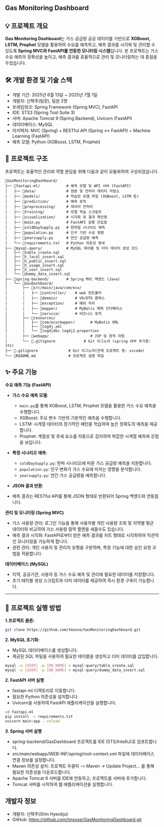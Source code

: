 ## Gas Monitoring Dashboard

## 💡 프로젝트 개요
**Gas Monitoring Dashboard**는  가스 공급량 공공 데이터를 기반으로 **XGBoost, LSTM, Prophet** 모델을 활용하여 수요를 예측하고, 예측 결과를 시각화 및 관리할 수 있도록  **Spring MVC와 FastAPI를 연동한 모니터링 시스템**입니다. 본 프로젝트는 가스 수요 예측의 정확성을 높이고, 예측 결과를 효율적으로 관리 및 모니터링하는 데 중점을 두었습니다.

## 🛠️ 개발 환경 및 기술 스택

- 개발 기간: 2025년 6월 13일 ~ 2025년 7월 1일
- 개발자: 신혁주(팀장), 팀원 2명
- 프레임워크: Spring Framework (Spring MVC), FastAPI
- IDE: STS3 (Spring Tool Suite 3)
- 서버: Apache Tomcat 9 (Spring Backend), Uvicorn (FastAPI)
- 데이터베이스: MySQL
- 아키텍처: MVC (Spring) + RESTful API (Spring ↔ FastAPI) + Machine Learning (FastAPI)
- 예측 모델: Python (XGBoost, LSTM, Prophet)

## 📁 프로젝트 구조

프로젝트는 효율적인 관리와 역할 분담을 위해 다음과 같이 모듈화하여 구성되었습니다.

```
📁GasMonitoringDashboard/
├── 📁fastapi-ml/            # 예측 모델 및 API 서버 (FastAPI)
│   ├── 📁data/              # 원본 및 전처리 데이터 저장소
│   ├── 📁models/            # 학습된 모델 파일 (XGBoost, LSTM 등)
│   ├── 📁prediction/        # 예측 로직
│   ├── 📁preprocessing/     # 데이터 전처리
│   ├── 📁training/          # 모델 학습 스크립트
│   ├── 📁visualization/     # 시각화 및 결과 확인용
│   ├── 🐍main.py            # FastAPI 실행 진입점
│   ├── 🐍coldDaySupply.py   # 한파일 시나리오 예측
│   ├── 🐍population.py      # 인구 기반 수요 영향
│   ├── 🐍yearsupply.py      # 연간 공급량 예측
│   └── 📑requirements.txt   # Python 의존성 명세
├── 📁mysql-query/           # MySQL 테이블 및 더미 데이터 생성 코드
│   ├── 📑table_create.sql
│   ├── 📑t_local_insert.sql
│   ├── 📑t_public_insert.sql
│   ├── 📑t_usage_insert.sql
│   ├── 📑t_user_insert.sql
│   └── 📑dummy_data_insert.sql
├── 📁spring-backend/        # Spring MVC 백엔드 (Java)
│   └── 📁GasDashboard/
│       ├── 📁src/main/java/com/eco/
│       │   ├── 📁controller/    # web 컨트롤러
│       │   ├── 📁domain/        # VO/DTO 클래스
│       │   ├── 📁exception/     # 예외 처리
│       │   ├── 📁mapper/        # MyBatis 매퍼 인터페이스
│       │   └── 📁service/       # 비즈니스 로직
│       ├── 📁resources/
│       │   ├── 📁com/eco/mapper/       # MyBatis XML
│       │   ├── 📑log4j.xml
│       │   └── 📑log4jdbc.log4j2.properties
│       ├── 📁webapp/                   # JSP 및 정적 자원
│       └── 📑.gitignore             # Git 이그노어 (spring 내부 추가용: sts)  
├── 📑.gitignore              # Git 이그노어(전체 프로젝트 용: vscode)
└── 📑README.md               # 프로젝트 설명 파일
```

## ✨ 주요 기능

**수요 예측 기능 (FastAPI)**

* **가스 수요 예측 모델**:

  * `main.py`를 통해 XGBoost, LSTM, Prophet 모델을 활용한 가스 수요 예측을 수행합니다.
  * XGBoost: 주요 변수 기반의 기본적인 예측을 수행합니다.
  * LSTM: 시계열 데이터의 장기적인 패턴을 학습하여 높은 정확도의 예측을 제공합니다.
  * Prophet: 계절성 및 추세 요소를 자동으로 감지하여 복잡한 시계열 예측에 강점을 보입니다.
    
* **특정 시나리오 예측**:

  * `coldDaySupply.py`: 한파 시나리오에 따른 가스 공급량 예측을 지원합니다.
  * `population.py`: 인구 변화가 가스 수요에 미치는 영향을 분석합니다.
  * `yearsupply.py`: 연간 가스 공급량을 예측합니다.
    
* **JSON 결과 반환**:
 
 * 예측 결과는 RESTful API를 통해 JSON 형태로 반환되어 Spring 백엔드와 연동됩니다.

**관리 및 모니터링 (Spring MVC)**

* 가스 사용량 관리: 로그인 기능을 통해 사용자별 개인 사용량 조회 및 지역별 평균 데이터와 비교하여 가스 사용량 절약 플랜을 세울수도 있습니다.
* 예측 결과 시각화: FastAPI로부터 받은 예측 결과를 차트 형태로 시각화하여 직관적인 모니터링을 가능하게 합니다.
* 권한 관리: 개인 사용자 및 관리자 유형을 구분하며, 특정 기능에 대한 승인 요청 규범을 적용합니다.
  
**데이터베이스 (MySQL)**

* 지역, 공공기관, 사용자 등 가스 수요 예측 및 관리에 필요한 데이터를 저장합니다.
* 초기 테이블 생성 스크립트와 더미 데이터를 제공하여 즉시 환경 구축이 가능합니다.

---

## 🚀 프로젝트 실행 방법

**1.프로젝트 클론:**

```bash
git clone https://github.com/tmxose/GasMonitoringDashboard.git
```

**2. MySQL 초기화:**

 - MySQL 데이터베이스를 생성합니다.
 - 제공된 SQL 파일을 사용하여 필요한 테이블을 생성하고 더미 데이터를 삽입합니다.

```bash
mysql -u [USER] -p [DB_NAME] < mysql-query/table_create.sql
mysql -u [USER] -p [DB_NAME] < mysql-query/dummy_data_insert.sql

```

**2. FastAPI 서버 실행**

 - fastapi-ml 디렉토리로 이동합니다.
 - 필요한 Python 의존성을 설치합니다.
 - Uvicorn을 사용하여 FastAPI 애플리케이션을 실행합니다.

```bash
cd fastapi-ml
pip install -r requirements.txt
uvicorn main:app --reload
```

**3. Spring 서버 실행**

 - spring-backend/GasDashboard 프로젝트를 IDE (STS/IntelliJ)로 임포트합니다.
 - src/main/webapp/WEB-INF/spring/root-context.xml 파일에 데이터베이스 연결 정보를 설정합니다.
 - Maven 의존성 설치: 프로젝트 우클릭 -> Maven -> Update Project... 를 통해 필요한 의존성을 다운로드합니다.
 - Apache Tomcat 9 서버를 IDE에 연동하고, 프로젝트를 서버에 추가합니다.
 - Tomcat 서버를 시작하여 웹 애플리케이션을 실행합니다.

## 개발자 정보
 - 개발자: 신혁주(Shin Hyeokju)
 - GitHub: https://github.com/tmxose/GasMonitoringDashboard.git
